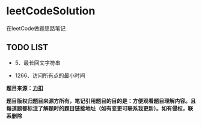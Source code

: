 # leetCodeSolution
在leetCode做题思路笔记

## TODO LIST

- 5、最长回文字符串

- 1266、访问所有点的最小时间

**题目来源：[力扣](https://leetcode-cn.com/)**

**题目版权归题目来源方所有，笔记引用题目的目的是：方便观看题目理解内容。且每道题都标注了解题时的题目链接地址（如有变更可联系我更新）。如有侵权，联系删除**
